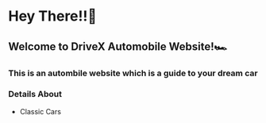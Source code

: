 <h1>Hey There!!🌝</h1>
<h2>Welcome to DriveX Automobile Website!🏎️</h2>
<h3>This is an autombile website which is a guide to your dream car</h3>

<h3>Details About</h3>
<ul>
  <li>Classic Cars</li>
</ul>
